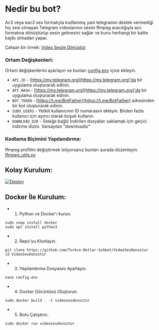 # Nedir bu bot?
Ac3 veya eac3 ses formatıyla kodlanmış yani telegramın destek vermediği hiç sesi olmayan Telegram videolarının sesini ffmpeg aracılığıyla acc formatına dönüştürüp sesin gelmesini sağlar ve bunu herhangi bir kalite kaybı olmadan yapar.

Çalışan bir örnek: [Video Sesini Dönüştür](https://t.me/SesVideoBot)

### Ortam Değişkenleri:
Ortam değişkenlerini ayarlayın ve bunları [config.env](./config.env) içine ekleyin.
- `API_ID` - [https://my.telegram.org](https://my.telegram.org)'da bir uygulama oluşturarak edinin.
- `API_HASH` - [https://my.telegram.org](https://my.telegram.org)'da bir uygulama oluşturarak edinin.
- `BOT_TOKEN` - [https://t.me/BotFather](https://t.me/BotFather) adresinden bir bot oluşturarak edinin.
- `SUDO_USERS` - Yetkili kullanıcının ID numarasını ekleyin. Birden fazla kullanıcı için ayırıcı olarak boşuk kullanın.
- `DOWNLOAD_DIR` - (İsteğe bağlı) İndirilen dosyaları saklamak için geçici indirme dizini. Varsayılan "downloads/"

### Kodlama Biçimini Yapılandırma:
ffmpeg profilini değiştirmek istiyorsanız bunları şurada düzenleyin: [ffmpeg_utils.py](/bot/helper/ffmpeg_utils.py)

## Kolay Kurulum:
[![Deploy](https://www.herokucdn.com/deploy/button.svg)](https://heroku.com/deploy)

## Docker İle Kurulum:

- 1. Python ve Docker'ı kurun.
```
sudo snap install docker
sudo apt install python3
```
- 2. Repo'yu Klonlayın.
```
git clone https://github.com/Turkce-Botlar-Sohbet/VideoSesDonustur
cd VideoSesDonustur
```
- 3. Yapılandırma Dosyasını Ayarlayın.
```
nano config.env
```
- 4. Docker Görüntüsü Oluşturun.
```
sudo docker build . -t videosesdonustur
```
- 5. Botu Çalıştırın.
```
sudo docker run videosesdonustur
```
